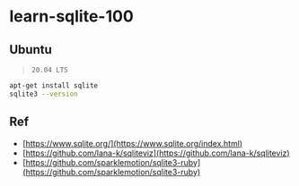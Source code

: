 # learn-sqlite-100


## Ubuntu

> `20.04 LTS`

```bash
apt-get install sqlite
sqlite3 --version
```


## Ref

* [https://www.sqlite.org/](https://www.sqlite.org/index.html)
* [https://github.com/lana-k/sqliteviz](https://github.com/lana-k/sqliteviz)
* [https://github.com/sparklemotion/sqlite3-ruby](https://github.com/sparklemotion/sqlite3-ruby)
